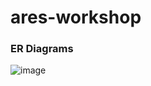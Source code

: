 # ares-workshop

### ER Diagrams
![image](https://drive.google.com/uc?export=view&id=1D1eSQpPyqA3qBUwHX7SzzU4u8lMtpyWC)
